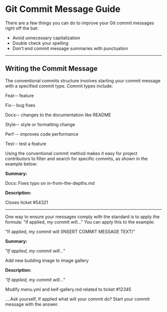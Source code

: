 # Git Commit Message Guide

There are a few things you can do to improve your Git commit messages right off the bat: 

* Avoid unnecessary capitalization 
* Double check your spelling
* Don't end commit message summaries with punctuation

---

## Writing the Commit Message

The conventional commits structure involves starting your commit message with a specified commit type. Commit types include:

Feat-- feature

Fix-- bug fixes

Docs-- changes to the documentation like README

Style-- style or formatting change 

Perf -- improves code performance

Test-- test a feature

Using the conventional commit method makes it easy for project contributors to filter and search for specific commits, as shown in the example below:

**Summary:**

Docs: Fixes typo on in-from-the-depths.md

**Description:**

Closes ticket #54321

---

One way to ensure your messages comply with the standard is to apply the formula: "If applied, my commit will..." You can apply this to the example:

"If applied, my commit will (INSERT COMMIT MESSAGE TEXT)"

**Summary:**

*"If applied, my commit will..."*

Add new building image to image gallery

**Description:**

*"If applied, my commit will..."*

Modify menu.yml and keif-gallery.md related to ticket #12345

....Ask yourself, If applied what will your commit do? Start your commit message with the answer.